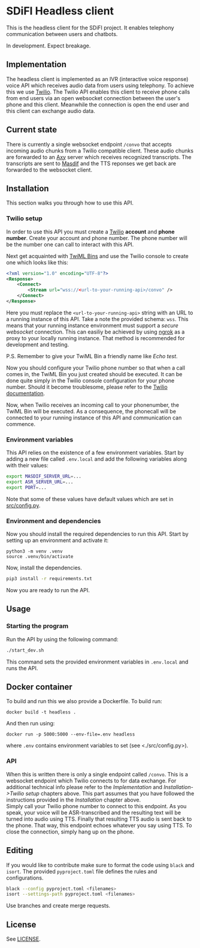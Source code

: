 # SDiFI Headless client

This is the headless client for the SDiFI project. It enables telephony communication between users and chatbots.

In development. Expect breakage.

## Implementation
The headless client is implemented as an IVR (interactive voice response) voice API which receives audio data from users using telephony. To achieve this we use [Twilio](https://www.twilio.com/en-us). The Twilio API enables this client to receive phone calls from end users via an open websocket connection between the user's phone and this client. Meanwhile the connection is open the end user and this client can exchange audio data. 

## Current state
There is currently a single websocket endpoint `/convo` that accepts incoming audio chunks from a Twilio compatible client. These audio chunks are forwarded to an [Axy](https://github.com/sdifi/axy) server which receives recognized transcripts. The transcripts are sent to [Masdif](https://github.com/sdifi/masdif) and the TTS reponses we get back are forwarded to the websocket client.

## Installation
This section walks you through how to use this API.

### Twilio setup

In order to use this API you must create a [Twilio](https://www.twilio.com/en-us) __account__ and __phone number__. Create your account and phone number. The phone number will be the number one can call to interact with this API.

Next get acquainted with [TwiML Bins](https://www.twilio.com/docs/serverless/twiml-bins) and use the Twilio console to create one which looks like this:
```xml
<?xml version="1.0" encoding="UTF-8"?>
<Response>
	<Connect>
		<Stream url="wss://<url-to-your-running-api>/convo" />
	</Connect>
</Response>
```
Here you must replace the `<url-to-your-running-api>` string with an URL to a running instance of this API. Take a note the provided schema: `wss`. This means that your running instance environment must support a _secure websocket_ connection. This can easiliy be achieved by using [ngrok](https://ngrok.com/) as a proxy to your locally running instance. That method is recommended for development and testing.

P.S. Remember to give your TwiML Bin a friendly name like _Echo test_.

Now you should configure your Twilio phone number so that when a call comes in, the TwiML Bin you just created should be executed. It can be done quite simply in the Twilio console configuration for your phone number. Should it become troublesome, please refer to the [Twilio documentation](https://twilio.com/docs).

Now, when Twilio receives an incoming call to your phonenumber, the TwiML Bin will be executed. As a consequence, the phonecall will be connected to your running instance of this API and communication can commence.

### Environment variables
This API relies on the existence of a few environment variables. Start by adding a new file called `.env.local` and add the following variables along with their values:

```sh
export MASDIF_SERVER_URL=...
export ASR_SERVER_URL=...
export PORT=...
```

Note that some of these values have default values which are set in [src/config.py](./src/config.py).

### Environment and dependencies
Now you should install the required dependencies to run this API. Start by setting up an environment and activate it:
```
python3 -m venv .venv
source .venv/bin/activate
```

Now, install the dependencies.
```sh
pip3 install -r requirements.txt
```

Now you are ready to run the API.

## Usage
### Starting the program
Run the API by using the following command:
```sh
./start_dev.sh
```
This command sets the provided environment variables in `.env.local` and runs the API.


## Docker container

To build and run this we also provide a Dockerfile. To build run:

``` shell
docker build -t headless .
```

And then run using:

``` shell
docker run -p 5000:5000 --env-file=.env headless
```

where `.env` contains environment variables to set (see <./src/config.py>).

### API
When this is written there is only a single endpoint called `/convo`. This is a websocket endpoint which Twilio connects to for data exchange. For additional technical info please refer to the _Implementation_ and _Installation->Twilio setup_ chapters above. This part assumes that you have followed the instructions provided in the _Installation_ chapter above.
<br>
Simply call your Twilio phone number to connect to this endpoint. As you speak, your voice will be ASR-transcribed and the resulting text will be turned into audio using TTS. Finally that resulting TTS audio is sent back to the phone. That way, this endpoint echoes whatever you say using TTS. To close the connection, simply hang up on the phone.

## Editing
If you would like to contribute make sure to format the code using `black` and `isort`. The provided `pyproject.toml` file defines the rules and configurations.

```sh
black --config pyproject.toml <filenames>
isort --settings-path pyproject.toml <filenames>
```
Use branches and create merge requests.

## License
See [LICENSE](./LICENSE).
